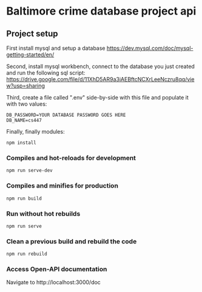 # Baltimore crime database project api

## Project setup

First install mysql and setup a database https://dev.mysql.com/doc/mysql-getting-started/en/

Second, install mysql workbench, connect to the database you just created and run the following sql script:
https://drive.google.com/file/d/11XhD5AR9a3iAEBftcNCXrLeeNczru8qq/view?usp=sharing

Third, create a file called ".env" side-by-side with this file and populate it with two values:

```
DB_PASSWORD=YOUR DATABASE PASSWORD GOES HERE
DB_NAME=cs447
```

Finally, finally modules:

```
npm install
```

### Compiles and hot-reloads for development
```
npm run serve-dev
```

### Compiles and minifies for production
```
npm run build
```

### Run without hot rebuilds
```
npm run serve
```

### Clean a previous build and rebuild the code
```
npm run rebuild
```

### Access Open-API documentation
Navigate to http://localhost:3000/doc